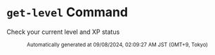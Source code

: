 # `get-level` Command

Check your current level and XP status

<div align="center"><sub>Automatically generated at 09/08/2024, 02:09:27 AM JST (GMT+9, Tokyo)</sub></div>